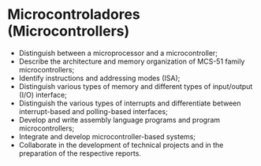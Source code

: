 # Microcontroladores (Microcontrollers)

* Distinguish between a microprocessor and a microcontroller; 
* Describe the architecture and memory organization of MCS-51 family microcontrollers; 
* Identify instructions and addressing modes (ISA); 
* Distinguish various types of memory and different types of input/output (I/O) interface; 
* Distinguish the various types of interrupts and differentiate between interrupt-based and polling-based interfaces; 
* Develop and write assembly language programs and program microcontrollers; 
* Integrate and develop microcontroller-based systems; 
* Collaborate in the development of technical projects and in the preparation of the respective reports.